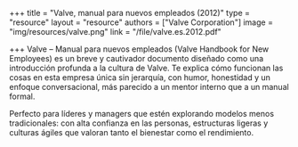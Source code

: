 +++
title = "Valve, manual para nuevos empleados (2012)"
type = "resource"
layout = "resource"
authors = ["Valve Corporation"]
image = "img/resources/valve.png"
link = "/file/valve.es.2012.pdf"  

+++
Valve – Manual para nuevos empleados (Valve Handbook for New Employees) es un breve y cautivador documento diseñado como una introducción profunda a la cultura de Valve. Te explica cómo funcionan las cosas en esta empresa única sin jerarquía, con humor, honestidad y un enfoque conversacional, más parecido a un mentor interno que a un manual formal.

Perfecto para líderes y managers que estén explorando modelos menos tradicionales: con alta confianza en las personas, estructuras ligeras y culturas ágiles que valoran tanto el bienestar como el rendimiento.
